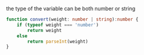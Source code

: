 the type of the variable can be both number or string
```ts
function convert(weight: number | string):number {
	if (typeof weight === 'number')
		return weight
	else
		return parseInt(weight)
}
```